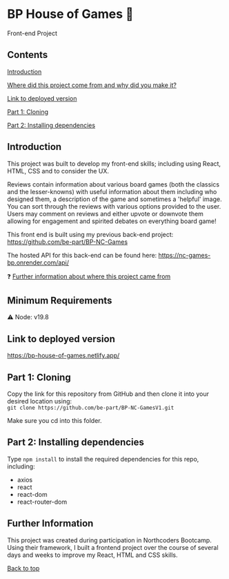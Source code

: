 # BP House of Games :game_die:

Front-end Project

## Contents
[Introduction](#introduction)  

[Where did this project come from and why did you make it?](#further-information)

[Link to deployed version](#link-to-deployed-version)  

[Part 1: Cloning](#part-1-cloning)  

[Part 2: Installing dependencies](#part-2-installing-dependencies)  


## Introduction

This project was built to develop my front-end skills; including using React, HTML, CSS and to consider the UX.  

Reviews contain information about various board games (both the classics and the lesser-knowns) with useful information about them including who designed them, a description of the game and sometimes a 'helpful' image. You can sort through the reviews with various options provided to the user. 
Users may comment on reviews and either upvote or downvote them allowing for engagement and spirited debates on everything board game!

This front end is built using my previous back-end project: 
https://github.com/be-part/BP-NC-Games 

The hosted API for this back-end can be found here:
https://nc-games-bp.onrender.com/api/ 

:question: [Further information about where this project came from](#further-information)

## Minimum Requirements
:warning: 
Node: v19.8

## Link to deployed version

https://bp-house-of-games.netlify.app/ 


## Part 1: Cloning

Copy the link for this repository from GitHub and then clone it into your desired location using:  
`git clone https://github.com/be-part/BP-NC-GamesV1.git`

Make sure you cd into this folder. 


## Part 2: Installing dependencies

Type `npm install` to install the required dependencies for this repo, including:
* axios
* react
* react-dom
* react-router-dom


## Further Information

This project was created during participation in Northcoders Bootcamp. Using their framework, I built a frontend project over the course of several days and weeks to improve my React, HTML and CSS skills.

[Back to top](#bp-house-of-games-api)